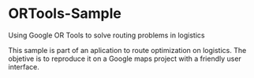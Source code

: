 # ORTools-Sample
Using Google OR Tools to solve routing problems in logistics


This sample is part of an aplication to route optimization on logistics. The objetive is to reproduce it on a Google maps project with a friendly user interface.
